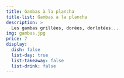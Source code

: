 ```yaml
---
title: Gambas à la plancha
title-list: Gambas à la plancha
description: >
  Les gambas grillées, dorées, dorlotées...
img: gambas.jpg
price: 7
display:
  dish: false
  list-day: true
  list-takeaway: false
  list-drink: false
---
```

